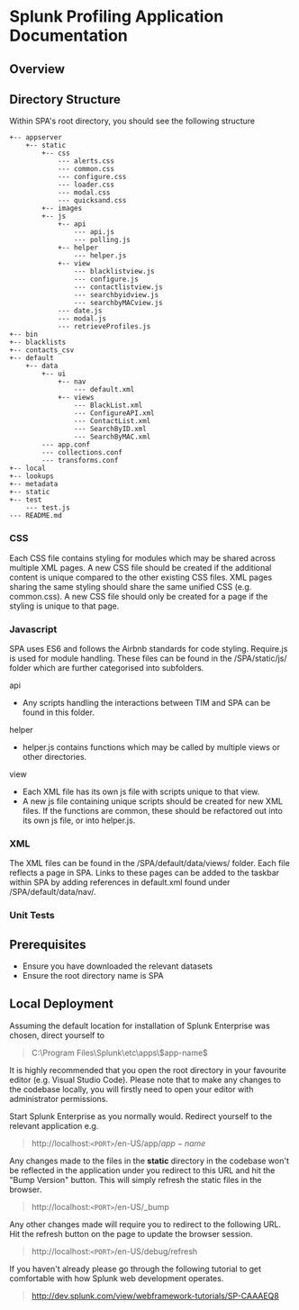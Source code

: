 # Splunk Profiling Application Documentation

## Overview

## Directory Structure

Within SPA's root directory, you should see the following structure
```
+-- appserver
	+-- static
		+-- css
			--- alerts.css
			--- common.css
			--- configure.css
			--- loader.css
			--- modal.css
			--- quicksand.css
		+-- images
		+-- js
			+-- api
				--- api.js
				--- polling.js
			+-- helper
				--- helper.js
			+-- view
				--- blacklistview.js
				--- configure.js
				--- contactlistview.js
				--- searchbyidview.js
				--- searchbyMACview.js
			--- date.js
			--- modal.js
			--- retrieveProfiles.js
+-- bin
+-- blacklists
+-- contacts_csv
+-- default
	+-- data
		+-- ui
			+-- nav
				--- default.xml
			+-- views
				--- BlackList.xml
				--- ConfigureAPI.xml
				--- ContactList.xml
				--- SearchByID.xml
				--- SearchByMAC.xml
		--- app.conf
		--- collections.conf
		--- transforms.conf
+-- local
+-- lookups
+-- metadata
+-- static
+-- test
	--- test.js
--- README.md
```

### CSS
Each CSS file contains styling for modules which may be shared across multiple XML pages. A new CSS file should be created if the additional content is unique compared to the other existing CSS files. XML pages sharing the same styling should share the same unified CSS (e.g. common.css). A new CSS file should only be created for a page if the styling is unique to that page.

### Javascript
SPA uses ES6 and follows the Airbnb standards for code styling. Require.js is used for module handling. These files can be found in the /SPA/static/js/ folder which are further categorised into subfolders.


api
- Any scripts handling the interactions between TIM and SPA can be found in this folder.


helper
- helper.js contains functions which may be called by multiple views or other directories.


view
- Each XML file has its own js file with scripts unique to that view.
- A new js file containing unique scripts should be created for new XML files. If the functions are common, these should be refactored out into its own js file, or into helper.js.

### XML
The XML files can be found in the /SPA/default/data/views/ folder. Each file reflects a page in SPA. Links to these pages can be added to the taskbar within SPA by adding references in default.xml found under /SPA/default/data/nav/.


### Unit Tests

## Prerequisites

- Ensure you have downloaded the relevant datasets
- Ensure the root directory name is SPA

## Local Deployment

Assuming the default location for installation of Splunk Enterprise was chosen, direct yourself to
> C:\Program Files\Splunk\etc\apps\\$app-name\$

It is highly recommended that you open the root directory in your favourite editor (e.g. Visual Studio Code). Please note that to make any changes to the codebase locally, you will firstly need to open your editor with administrator permissions.

Start Splunk Enterprise as you normally would. Redirect yourself to the relevant application e.g.
> http://localhost:`<PORT>`/en-US/app/$app-name$

Any changes made to the files in the <b>static</b> directory in the codebase won't be reflected in the application under you redirect to this URL and hit the "Bump Version" button. This will simply refresh the static files in the browser.
> http://localhost:`<PORT>`/en-US/\_bump

Any other changes made will require you to redirect to the following URL. Hit the refresh button on the page to update the browser session.
>http://localhost:`<PORT>`/en-US/debug/refresh

If you haven't already please go through the following tutorial to get comfortable with how Splunk web development operates.
> http://dev.splunk.com/view/webframework-tutorials/SP-CAAAEQ8
